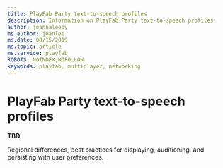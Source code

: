 ```yaml
---
title: PlayFab Party text-to-speech profiles
description: Information on PlayFab Party text-to-speech profiles.
author: joannaleecy
ms.author: joanlee
ms.date: 08/15/2019
ms.topic: article
ms.service: playfab
ROBOTS: NOINDEX,NOFOLLOW
keywords: playfab, multiplayer, networking
---
```


# PlayFab Party text-to-speech profiles

**TBD**

Regional differences, best practices for displaying, auditioning, and persisting with user preferences.

